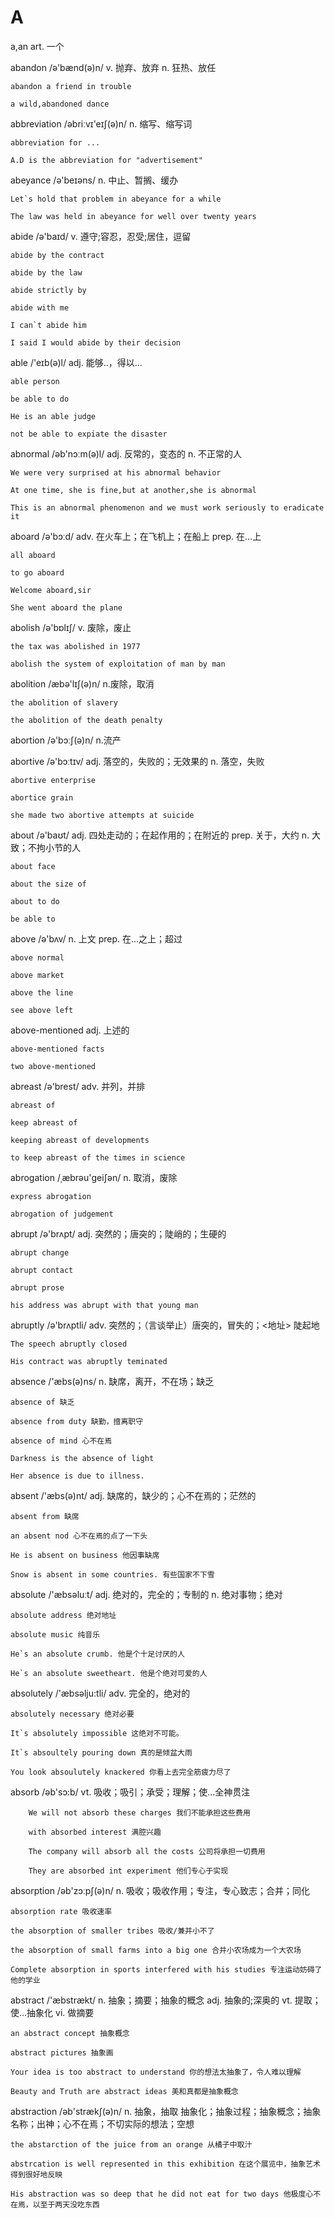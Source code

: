 # A
a,an art. 一个

abandon /ə'bænd(ə)n/ v. 抛弃、放弃 n. 狂热、放任
    
    abandon a friend in trouble
    
    a wild,abandoned dance
    
abbreviation /əbriːvɪ'eɪʃ(ə)n/  n. 缩写、缩写词

    abbreviation for ...
    
    A.D is the abbreviation for "advertisement"
    
abeyance  /ə'beɪəns/   n. 中止、暂搁、缓办  

    Let`s hold that problem in abeyance for a while
    
    The law was held in abeyance for well over twenty years
    
abide  /ə'baɪd/  v. 遵守;容忍，忍受;居住，逗留

    abide by the contract
    
    abide by the law
    
    abide strictly by 
    
    abide with me
    
    I can`t abide him
    
    I said I would abide by their decision
    
able /'eɪb(ə)l/  adj. 能够..，得以...

    able person
    
    be able to do
    
    He is an able judge
    
    not be able to expiate the disaster    

abnormal /əb'nɔːm(ə)l/ adj. 反常的，变态的 n. 不正常的人

    We were very surprised at his abnormal behavior
    
    At one time, she is fine,but at another,she is abnormal
    
    This is an abnormal phenomenon and we must work seriously to eradicate it
    
aboard   /ə'bɔːd/ adv. 在火车上；在飞机上；在船上  prep. 在...上

    all aboard
    
    to go aboard
    
    Welcome aboard,sir
    
    She went aboard the plane
    
abolish  /ə'bɒlɪʃ/  v. 废除，废止

    the tax was abolished in 1977
    
    abolish the system of exploitation of man by man
    
abolition  /æbə'lɪʃ(ə)n/ n.废除，取消

    the abolition of slavery
    
    the abolition of the death penalty
    
abortion /ə'bɔːʃ(ə)n/ n.流产

    
abortive   /ə'bɔːtɪv/   adj. 落空的，失败的；无效果的  n. 落空，失败

    abortive enterprise
    
    abortice grain              

    she made two abortive attempts at suicide
    
about /ə'baʊt/  adj. 四处走动的；在起作用的；在附近的 prep. 关于，大约  n. 大致；不拘小节的人

    about face
    
    about the size of
    
    about to do  
    
    be able to 
    
above  /ə'bʌv/ n. 上文 prep. 在...之上；超过 

    above normal
    
    above market
    
    above the line
    
    see above left
    
above-mentioned adj. 上述的   

    above-mentioned facts
    
    two above-mentioned 
    
abreast /ə'brest/ adv. 并列，并排

    abreast of 
    
    keep abreast of 
    
    keeping abreast of developments
    
    to keep abreast of the times in science
    
abrogation  /ˌæbrəu'ɡeiʃən/  n. 取消，废除

    express abrogation

    abrogation of judgement
    
abrupt  /ə'brʌpt/ adj. 突然的；唐突的；陡峭的；生硬的

    abrupt change
    
    abrupt contact  
    
    abrupt prose
    
    his address was abrupt with that young man
    
abruptly   /ə'brʌptli/ adv. 突然的；（言谈举止）唐突的，冒失的；<地址> 陡起地

    The speech abruptly closed
    
    His contract was abruptly teminated
    
absence /'æbs(ə)ns/ n. 缺席，离开，不在场；缺乏                    
    
    absence of 缺乏
    
    absence from duty 缺勤，擅离职守
    
    absence of mind 心不在焉
    
    Darkness is the absence of light
    
    Her absence is due to illness.
    
absent   /'æbs(ə)nt/  adj. 缺席的，缺少的；心不在焉的；茫然的

    absent from 缺席
    
    an absent nod 心不在焉的点了一下头
    
    He is absent on business 他因事缺席
    
    Snow is absent in some countries. 有些国家不下雪
    
absolute /'æbsəluːt/  adj. 绝对的，完全的；专制的 n. 绝对事物；绝对

    absolute address 绝对地址
    
    absolute music 纯音乐
    
    He`s an absolute crumb. 他是个十足讨厌的人
    
    He`s an absolute sweetheart. 他是个绝对可爱的人
    
absolutely   /'æbsəlju:tli/ adv. 完全的，绝对的       

    absolutely necessary 绝对必要

    It`s absolutely impossible 这绝对不可能。
    
    It`s absoultely pouring down 真的是倾盆大雨
    
    You look absoulutely knackered 你看上去完全筋疲力尽了
    
absorb /əb'sɔ:b/ vt. 吸收；吸引；承受；理解；使...全神贯注

        We will not absorb these charges 我们不能承担这些费用
        
        with absorbed interest 满腔兴趣
        
        The company will absorb all the costs 公司将承担一切费用
        
        They are absorbed int experiment 他们专心于实现
        
absorption /əb'zɔːpʃ(ə)n/  n. 吸收；吸收作用；专注，专心致志；合并；同化        

    absorption rate 吸收速率
    
    the absorption of smaller tribes 吸收/兼并小不了
    
    the absorption of small farms into a big one 合并小农场成为一个大农场
    
    Complete absorption in sports interfered with his studies 专注运动妨碍了他的学业
    
abstract  /'æbstrækt/  n. 抽象；摘要；抽象的概念 adj. 抽象的;深奥的 vt. 提取；使...抽象化 vi. 做摘要

    an abstract concept 抽象概念
    
    abstract pictures 抽象画
    
    Your idea is too abstract to understand 你的想法太抽象了，令人难以理解
    
    Beauty and Truth are abstract ideas 美和真都是抽象概念
    
abstraction  /əb'strækʃ(ə)n/  n. 抽象，抽取 抽象化；抽象过程；抽象概念；抽象名称；出神；心不在焉；不切实际的想法；空想   

    the abstarction of the juice from an orange 从橘子中取汁
    
    abstrcation is well represented in this exhibition 在这个展览中，抽象艺术得到很好地反映
    
    His abstraction was so deep that he did not eat for two days 他极度心不在焉，以至于两天没吃东西     
